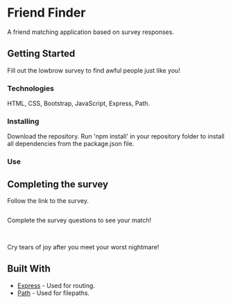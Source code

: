 # Friend Finder

A friend matching application based on survey responses.

## Getting Started

Fill out the lowbrow survey to find awful people just like you!

### Technologies

HTML, CSS, Bootstrap, JavaScript, Express, Path.

### Installing

Download the repository. Run 'npm install' in your repository folder to install all dependencies from the package.json file.

### Use

## Completing the survey

Follow the link to the survey.

<img>

Complete the survey questions to see your match!

<img>

<img>

Cry tears of joy after you meet your worst nightmare!

## Built With

* [Express](https://www.npmjs.com/package/express) - Used for routing.
* [Path](https://www.npmjs.com/package/path) - Used for filepaths.
